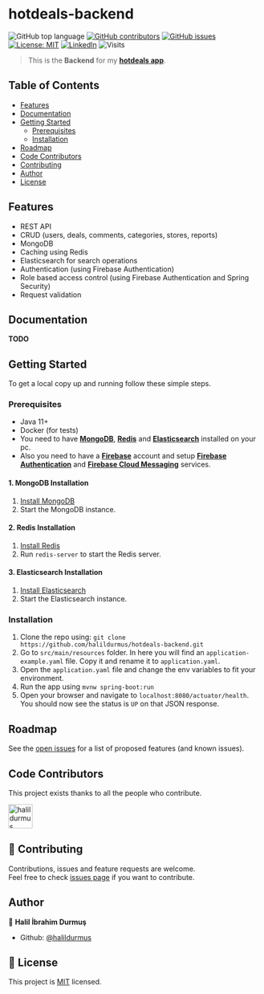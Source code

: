 # hotdeals-backend

![GitHub top language](https://img.shields.io/github/languages/top/halildurmus/hotdeals-backend?style=for-the-badge)
[![GitHub contributors](https://img.shields.io/github/contributors-anon/halildurmus/hotdeals-backend?style=for-the-badge)](https://github.com/halildurmus/hotdeals-backend/graphs/contributors)
[![GitHub issues](https://img.shields.io/github/issues/halildurmus/hotdeals-backend?style=for-the-badge)](https://github.com/halildurmus/hotdeals-backend/issues)
[![License: MIT](https://img.shields.io/badge/License-MIT-blue.svg?style=for-the-badge)](https://github.com/halildurmus/hotdeals-backend/blob/master/LICENSE)
[![LinkedIn](https://img.shields.io/badge/LinkedIn-blue?logo=linkedin&labelColor=blue&style=for-the-badge)](https://linkedin.com/in/halildurmus)
![Visits](https://badges.pufler.dev/visits/halildurmus/hotdeals-backend?style=for-the-badge)

> This is the **Backend** for my **[hotdeals app](https://github.com/halildurmus/hotdeals-app)**.

## Table of Contents

* [Features](#features)
* [Documentation](#documentation)
* [Getting Started](#getting-started)
  * [Prerequisites](#prerequisites)
  * [Installation](#installation)
* [Roadmap](#roadmap)
* [Code Contributors](#code-contributors)
* [Contributing](#-contributing)
* [Author](#author)
* [License](#-license)

## Features

- REST API
- CRUD (users, deals, comments, categories, stores, reports)
- MongoDB
- Caching using Redis
- Elasticsearch for search operations
- Authentication (using Firebase Authentication)
- Role based access control (using Firebase Authentication and Spring Security)
- Request validation

## Documentation

**TODO**

## Getting Started

To get a local copy up and running follow these simple steps.

### Prerequisites
- Java 11+
- Docker (for tests)
- You need to have **[MongoDB](https://www.mongodb.com)**, **[Redis](https://redis.io)** and **[Elasticsearch](https://www.elastic.co)** installed on your pc.  
- Also you need to have a **[Firebase](https://firebase.google.com)** account and setup **[Firebase Authentication](https://firebase.google.com/products/auth)** and **[Firebase Cloud Messaging](https://firebase.google.com/products/dynamic-links)** services.

#### 1. MongoDB Installation
1. [Install MongoDB](https://docs.mongodb.com/manual/administration/install-community/)
2. Start the MongoDB instance.

#### 2. Redis Installation
1. [Install Redis](https://redis.io/topics/quickstart)
2. Run `redis-server` to start the Redis server.

#### 3. Elasticsearch Installation
1. [Install Elasticsearch](https://www.elastic.co/guide/en/elasticsearch/reference/current/install-elasticsearch.html)
2. Start the Elasticsearch instance.

### Installation

1. Clone the repo using: `git clone https://github.com/halildurmus/hotdeals-backend.git`
2. Go to `src/main/resources` folder. In here you will find an `application-example.yaml` file. Copy it and rename it to `application.yaml`.
3. Open the `application.yaml` file and change the env variables to fit your environment.
4. Run the app using `mvnw spring-boot:run`
5. Open your browser and navigate to `localhost:8080/actuator/health`. You should now see the status is `UP` on that JSON response.

## Roadmap

See the [open issues](https://github.com/halildurmus/hotdeals-backend/issues) for a list of proposed features (and known issues).

## Code Contributors

This project exists thanks to all the people who contribute.

<a href="https://github.com/halildurmus/hotdeals-backend/graphs/contributors">
  <img class="avatar" alt="halildurmus" src="https://github.com/halildurmus.png?v=4&s=96" width="48" height="48" />
</a>

## 🤝 Contributing

Contributions, issues and feature requests are welcome.  
Feel free to check [issues page](https://github.com/halildurmus/hotdeals-backend/issues) if you want to contribute.

## Author

👤 **Halil İbrahim Durmuş**

- Github: [@halildurmus](https://github.com/halildurmus)

## 📝 License

This project is [MIT](https://github.com/halildurmus/hotdeals-backend/blob/master/LICENSE) licensed.
